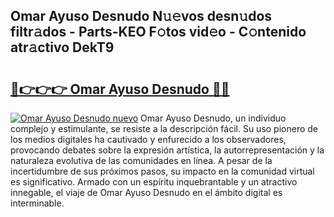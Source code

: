 ## Omar Ayuso Desnudo N𝚞𝚎vos desn𝚞dos filtr𝚊dos - Parts-KEO F𝚘tos vid𝚎o - C𝚘ntenido atr𝚊ctivo DekT9

# <h2><a href="http://mbavh7.tromn.icu/?c=Omar+Ayuso+Desnudo">🔗👉👉👉 Omar Ayuso Desnudo 🔗🔗</a></h2>

[![Omar Ayuso Desnudo nuevo](https://i.imgur.com/pEAQMta.gif)](http://mbavh7.tromn.icu/?c=Omar+Ayuso+Desnudo)
Omar Ayuso Desnudo, un individuo complejo y estimulante, se resiste a la descripción fácil. Su uso pionero de los medios digitales ha cautivado y enfurecido a los observadores, provocando debates sobre la expresión artística, la autorrepresentación y la naturaleza evolutiva de las comunidades en línea. A pesar de la incertidumbre de sus próximos pasos, su impacto en la comunidad virtual es significativo. Armado con un espíritu inquebrantable y un atractivo innegable, el viaje de Omar Ayuso Desnudo en el ámbito digital es interminable.
